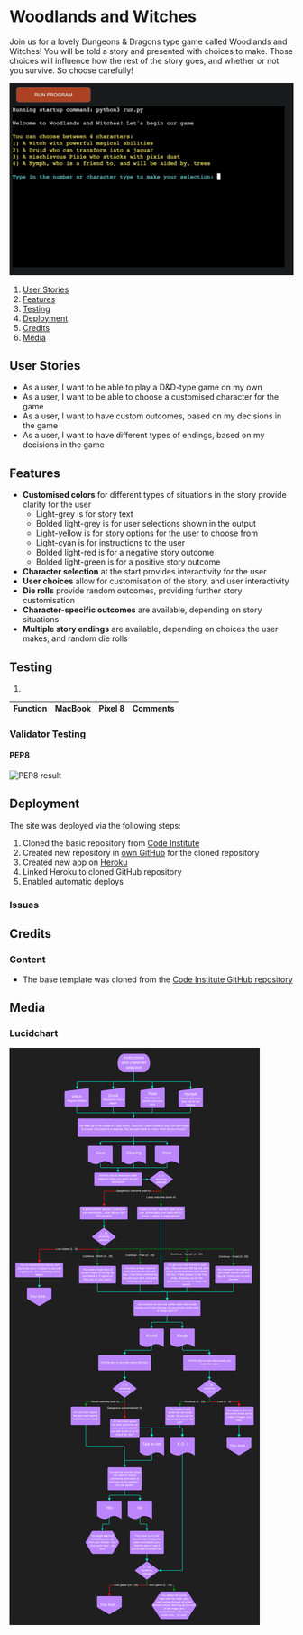 # Woodlands and Witches

Join us for a lovely Dungeons & Dragons type game called Woodlands and Witches! You will be told a story and presented with choices to make. Those choices will influence how the rest of the story goes, and whether or not you survive. So choose carefully!

<img src='assets/images/game-image.webp' alt='Game start image'>

1. [User Stories](#user-stories)
2. [Features](#features)
3. [Testing](#testing)
4. [Deployment](#deployment)
5. [Credits](#credits)
6. [Media](#media)

## User Stories

- As a user, I want to be able to play a D&D-type game on my own
- As a user, I want to be able to choose a customised character for the game
- As a user, I want to have custom outcomes, based on my decisions in the game
- As a user, I want to have different types of endings, based on my decisions in the game

## Features 

- __Customised colors__ for different types of situations in the story provide clarity for the user
  - Light-grey is for story text
  - Bolded light-grey is for user selections shown in the output
  - Light-yellow is for story options for the user to choose from
  - Light-cyan is for instructions to the user
  - Bolded light-red is for a negative story outcome
  - Bolded light-green is for a positive story outcome
- __Character selection__ at the start provides interactivity for the user
- __User choices__ allow for customisation of the story, and user interactivity
- __Die rolls__ provide random outcomes, providing further story customisation
- __Character-specific outcomes__ are available, depending on story situations
- __Multiple story endings__ are available, depending on choices the user makes, and random die rolls

## Testing 
1. 

| Function | MacBook | Pixel 8 | Comments |
| -------- | :-----: |:-------:| -------- |

### Validator Testing 

#### PEP8

<img src='assets/images/readme-pep8.webp' alt='PEP8 result'>


## Deployment

The site was deployed via the following steps:
1. Cloned the basic repository from [Code Institute](https://github.com/Code-Institute-Org/p3-template)
2. Created new repository in [own GitHub](https://github.com/crazycooky77/ci_project3) for the cloned repository
3. Created new app on [Heroku](https://dashboard.heroku.com/apps)
4. Linked Heroku to cloned GitHub repository
5. Enabled automatic deploys

### Issues



## Credits 

### Content 

- The base template was cloned from the [Code Institute GitHub repository](https://github.com/Code-Institute-Org/p3-templ)

## Media

### Lucidchart
<img src='assets/images/waw-lucid.webp' alt='Lucidchart image'>